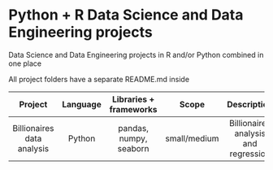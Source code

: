 # Python + R Data Science and Data Engineering projects 
Data Science and Data Engineering projects in R and/or Python combined in one place 

All project folders have a separate README.md inside

|        **Project**         | **Language** | **Libraries + frameworks** |  **Scope**   |           **Description**            |  **Folder**  |
|:--------------------------:|:------------:|:--------------------------:|:------------:|:------------------------------------:|:------------:|
| Billionaires data analysis |    Python    |   pandas, numpy, seaborn   | small/medium | Billionaires analysis and regression | Billionaires |